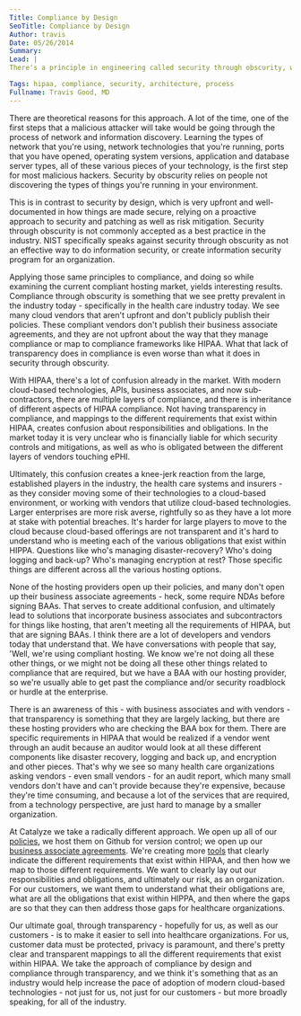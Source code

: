 ```yaml
---
Title: Compliance by Design
SeoTitle: Compliance by Design
Author: travis
Date: 05/26/2014
Summary: 
Lead: |
There's a principle in engineering called security through obscurity, which is in contrast to security by design. Security by design is how we build technology at catalyze. Security through obscurity takes the premise that if you don't provide any information and you essentially keep the way that you do security, and the types of systems that you use, a secret, then people are less likely to find vulnerabilities and ultimately compromise your systems.

Tags: hipaa, compliance, security, architecture, process
Fullname: Travis Good, MD
---
```

There are theoretical reasons for this approach. A lot of the time, one of the first steps that a malicious attacker will take would be going through the process of network and information discovery. Learning the types of network that you're using, network technologies that you're running, ports that you have opened, operating system versions, application and database server types, all of these various pieces of your technology, is the first step for most malicious hackers. Security by obscurity relies on people not discovering the types of things you're running in your environment.

This is in contrast to security by design, which is very upfront and well-documented in how things are made secure, relying on a proactive approach to security and patching as well as risk mitigation. Security through obscurity is not commonly accepted as a best practice in the industry. NIST specifically speaks against security through obscurity as not an effective way to do information security, or create information security program for an organization.

Applying those same principles to compliance, and doing so while examining the current compliant hosting market, yields interesting results. Compliance through obscurity is something that we see pretty prevalent in the industry today - specifically in the health care industry today. We see many cloud vendors that aren't upfront and don't publicly publish their policies. These compliant vendors don't publish their business associate agreements, and they are not upfront about the way that they manage compliance or map to compliance frameworks like HIPAA. What that lack of transparency does in compliance is even worse than what it does in security through obscurity.

With HIPAA, there's a lot of confusion already in the market. With modern cloud-based technologies, APIs, business associates, and now sub-contractors, there are multiple layers of compliance, and there is inheritance of different aspects of HIPAA compliance. Not having transparency in compliance, and mappings to the different requirements that exist within HIPAA, creates confusion about responsibilities and obligations. In the market today it is very unclear who is financially liable for which security controls and mitigations, as well as who is obligated between the different layers of vendors touching ePHI.

Ultimately, this confusion creates a knee-jerk reaction from the large, established players in the industry, the health care systems and insurers - as they consider moving some of their technologies to a cloud-based environment, or working with vendors that utilize cloud-based technologies. Larger enterprises are more risk averse, rightfully so as they have a lot more at stake with potential breaches. It's harder for large players to move to the cloud because cloud-based offerings are not transparent and it's hard to understand who is meeting each of the various obligations that exist within HIPPA. Questions like who's managing disaster-recovery? Who's doing logging and back-up? Who's managing encryption at rest? Those specific things are different across all the various hosting options.

None of the hosting providers open up their policies, and many don't open up their business associate agreements - heck, some require NDAs before signing BAAs. That serves to create additional confusion, and ultimately lead to solutions that incorporate business associates and subcontractors for things like hosting, that aren't meeting all the requirements of HIPAA, but that are signing BAAs. I think there are a lot of developers and vendors today that understand that. We have conversations with people that say, 'Well, we're using compliant hosting. We know we're not doing all these other things, or we might not be doing all these other things related to compliance that are required, but we have a BAA with our hosting provider, so we're usually able to get past the compliance and/or security roadblock or hurdle at the enterprise.

There is an awareness of this - with business associates and with vendors - that transparency is something that they are largely lacking, but there are these hosting providers who are checking the BAA box for them. There are specific requirements in HIPAA that would be realized if a vendor went through an audit because an auditor would look at all these different components like disaster recovery, logging and back up, and encryption and other pieces. That's why we see so many health care organizations asking vendors - even small vendors - for an audit report, which many small vendors don't have and can't provide because they're expensive, because they're time consuming, and because a lot of the services that are required, from a technology perspective, are just hard to manage by a smaller organization.

At Catalyze we take a radically different approach. We open up all of our [policies](https://catalyze.io/policy/), we host them on Github for version control; we open up our [business associate agreements](https://catalyze.io/policy/#catalyze-hipaa-business-associate-agreement-(“baa”)). We're creating more [tools](https://catalyze.io/hipaa/) that clearly indicate the different requirements that exist within HIPAA, and then how we map to those different requirements. We want to clearly lay out our responsibilities and obligations, and ultimately our risk, as an organization. For our customers, we want them to understand what their obligations are, what are all the obligations that exist within HIPPA, and then where the gaps are so that they can then address those gaps for healthcare organizations.

Our ultimate goal, through transparency - hopefully for us, as well as our customers - is to make it easier to sell into healthcare organizations. For us, customer data must be protected, privacy is paramount, and there's pretty clear and transparent mappings to all the different requirements that exist within HIPAA. We take the approach of compliance by design and compliance through transparency, and we think it's something that as an industry would help increase the pace of adoption of modern cloud-based technologies - not just for us, not just for our customers - but more broadly speaking, for all of the industry.

